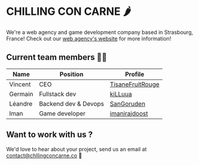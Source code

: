 # CHILLING CON CARNE 🌶

We're a web agency and game development company based in Strasbourg, France! Check out our [web agency's website](chillingconcarne.co) for more information!

## Current team members 👨‍💻


|Name|Position|Profile|
|----|--------|-------|
|Vincent|CEO|[TisaneFruitRouge](https://github.com/TisaneFruitRouge)|
|Germain|Fullstack dev|[kiLLuua](https://github.com/kiLLuua)|
|Léandre|Backend dev & Devops|[SanGoruden](https://github.com/SanGoruden)|
|Iman|Game developer|[imanirajdoost](https://github.com/imanirajdoost)|

## Want to work with us ?

We'd love to hear about your project, send us an email at contact@chllingconcarne.co 💌
